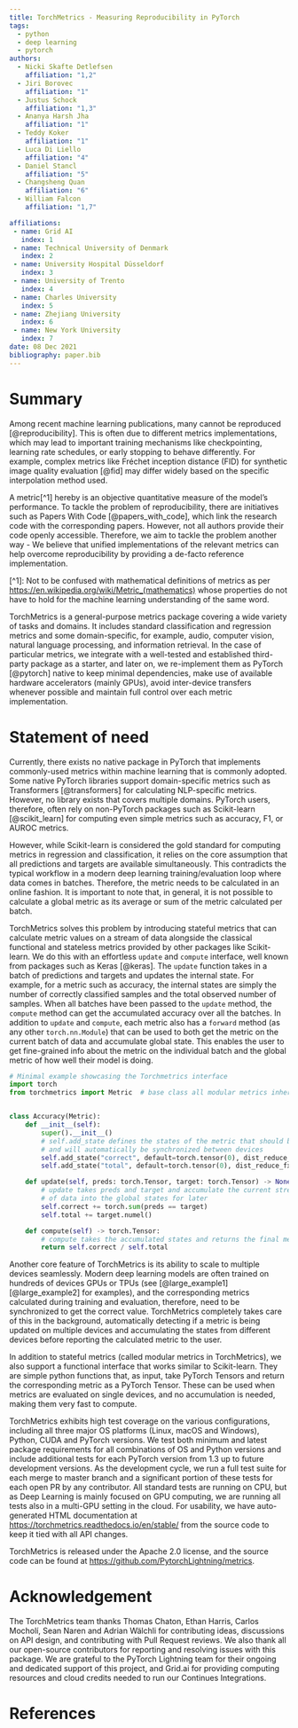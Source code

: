 ```yaml
---
title: TorchMetrics - Measuring Reproducibility in PyTorch
tags:
  - python
  - deep learning
  - pytorch
authors:
  - Nicki Skafte Detlefsen
    affiliation: "1,2"
  - Jiri Borovec
    affiliation: "1"
  - Justus Schock
    affiliation: "1,3"
  - Ananya Harsh Jha
    affiliation: "1"
  - Teddy Koker
    affiliation: "1"
  - Luca Di Liello
    affiliation: "4"
  - Daniel Stancl
    affiliation: "5"
  - Changsheng Quan
    affiliation: "6"
  - William Falcon
    affiliation: "1,7"

affiliations:
 - name: Grid AI
   index: 1
 - name: Technical University of Denmark
   index: 2
 - name: University Hospital Düsseldorf
   index: 3
 - name: University of Trento
   index: 4
 - name: Charles University
   index: 5
 - name: Zhejiang University
   index: 6
 - name: New York University
   index: 7
date: 08 Dec 2021
bibliography: paper.bib
---
```


# Summary

Among recent machine learning publications, many cannot be reproduced \[@reproducibility\]. This is often due to different metrics implementations, which may lead to important training mechanisms like checkpointing, learning rate schedules, or early stopping to behave differently. For example, complex metrics like Fréchet inception distance (FID) for synthetic image quality evaluation \[@fid\] may differ widely based on the specific interpolation method used.

A metric\[^1\] hereby is an objective quantitative measure of the model’s performance. To tackle the problem of reproducibility, there are initiatives such as Papers With Code \[@papers_with_code\], which link the research code with the corresponding papers. However, not all authors provide their code openly accessible. Therefore, we aim to tackle the problem another way - We believe that unified implementations of the relevant metrics can help overcome reproducibility by providing a de-facto reference implementation.

\[^1\]: Not to be confused with mathematical definitions of metrics as per https://en.wikipedia.org/wiki/Metric_(mathematics) whose properties do not have to hold for the machine learning understanding of the same word.

TorchMetrics is a general-purpose metrics package covering a wide variety of tasks and domains. It includes standard classification and regression metrics and some domain-specific, for example, audio, computer vision, natural language processing, and information retrieval. In the case of particular metrics, we integrate with a well-tested and established third-party package as a starter, and later on, we re-implement them as PyTorch \[@pytorch\] native to keep minimal dependencies, make use of available hardware accelerators (mainly GPUs), avoid inter-device transfers whenever possible and maintain full control over each metric implementation.

# Statement of need

Currently, there exists no native package in PyTorch that implements commonly-used metrics within machine learning that is commonly adopted. Some native PyTorch libraries support domain-specific metrics such as Transformers \[@transformers\] for calculating NLP-specific metrics. However, no library exists that covers multiple domains. PyTorch users, therefore, often rely on non-PyTorch packages such as Scikit-learn \[@scikit_learn\] for computing even simple metrics such as accuracy, F1, or AUROC metrics.

However, while Scikit-learn is considered the gold standard for computing metrics in regression and classification, it relies on the core assumption that all predictions and targets are available simultaneously. This contradicts the typical workflow in a modern deep learning training/evaluation loop where data comes in batches. Therefore, the metric needs to be calculated in an online fashion. It is important to note that, in general, it is not possible to calculate a global metric as its average or sum of the metric calculated per batch.

TorchMetrics solves this problem by introducing stateful metrics that can calculate metric values on a stream of data alongside the classical functional and stateless metrics provided by other packages like Scikit-learn. We do this with an effortless `update` and `compute` interface, well known from packages such as Keras \[@keras\]. The `update` function takes in a batch of predictions and targets and updates the internal state. For example, for a metric such as accuracy, the internal states are simply the number of correctly classified samples and the total observed number of samples. When all batches have been passed to the `update` method, the `compute` method can get the accumulated accuracy over all the batches. In addition to `update` and `compute`, each metric also has a `forward` method (as any other `torch.nn.Module`) that can be used to both get the metric on the current batch of data and accumulate global state. This enables the user to get fine-grained info about the metric on the individual batch and the global metric of how well their model is doing.

```python
# Minimal example showcasing the Torchmetrics interface
import torch
from torchmetrics import Metric  # base class all modular metrics inherit from


class Accuracy(Metric):
    def __init__(self):
        super().__init__()
        # self.add_state defines the states of the metric that should be accumulated
        # and will automatically be synchronized between devices
        self.add_state("correct", default=torch.tensor(0), dist_reduce_fx="sum")
        self.add_state("total", default=torch.tensor(0), dist_reduce_fx="sum")

    def update(self, preds: torch.Tensor, target: torch.Tensor) -> None:
        # update takes preds and target and accumulate the current stream
        # of data into the global states for later
        self.correct += torch.sum(preds == target)
        self.total += target.numel()

    def compute(self) -> torch.Tensor:
        # compute takes the accumulated states and returns the final metric value
        return self.correct / self.total
```

Another core feature of TorchMetrics is its ability to scale to multiple devices seamlessly. Modern deep learning models are often trained on hundreds of devices GPUs or TPUs (see \[@large_example1\] \[@large_example2\] for examples), and the corresponding metrics calculated during training and evaluation, therefore, need to be synchronized to get the correct value. TorchMetrics completely takes care of this in the background, automatically detecting if a metric is being updated on multiple devices and accumulating the states from different devices before reporting the calculated metric to the user.

In addition to stateful metrics (called modular metrics in TorchMetrics), we also support a functional interface that works similar to Scikit-learn. They are simple python functions that, as input, take PyTorch Tensors and return the corresponding metric as a PyTorch Tensor. These can be used when metrics are evaluated on single devices, and no accumulation is needed, making them very fast to compute.

TorchMetrics exhibits high test coverage on the various configurations, including all three major OS platforms (Linux, macOS and Windows), Python, CUDA and PyTorch versions. We test both minimum and latest package requirements for all combinations of OS and Python versions and include additional tests for each PyTorch version from 1.3 up to future development versions. As the development cycle, we run a full test suite for each merge to master branch and a significant portion of these tests for each open PR by any contributor. All standard tests are running on CPU, but as Deep Learning is mainly focused on GPU computing, we are running all tests also in a multi-GPU setting in the cloud. For usability, we have auto-generated HTML documentation at https://torchmetrics.readthedocs.io/en/stable/ from the source code to keep it tied with all API changes.

TorchMetrics is released under the Apache 2.0 license, and the source code can be found at https://github.com/PytorchLightning/metrics.

# Acknowledgement

The TorchMetrics team thanks Thomas Chaton, Ethan Harris, Carlos Mocholí, Sean Naren and Adrian Wälchli for contributing ideas, discussions on API design, and contributing with Pull Request reviews. We also thank all our open-source contributors for reporting and resolving issues with this package. We are grateful to the PyTorch Lightning team for their ongoing and dedicated support of this project, and Grid.ai for providing computing resources and cloud credits needed to run our Continues Integrations.

# References
